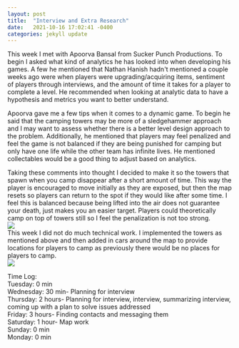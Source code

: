 ```yaml
---
layout: post
title:  "Interview and Extra Research"
date:   2021-10-16 17:02:41 -0400
categories: jekyll update
---
```


This week I met with Apoorva Bansal from Sucker Punch Productions. To begin I asked what kind of analytics he has looked into when developing his games. A few he mentioned that Nathan Hanish hadn't mentioned a couple weeks ago were when players were upgrading/acquiring items, sentiment of players through interviews, and the amount of time it takes for a player to complete a level. He recommended when looking at analytic data to have a hypothesis and metrics you want to better understand. 

Apoorva gave me a few tips when it comes to a dynamic game. To begin he said that the camping towers may be more of a sledgehammer approach and I may want to assess whether there is a better level design approach to the problem. Additionally, he mentioned that players may feel penalized and feel the game is not balanced if they are being punished for camping but only have one life while the other team has infinite lives. He mentioned collectables would be a good thing to adjust based on analytics.

Taking these comments into thought I decided to make it so the towers that spawn when you camp disappear after a short amount of time. This way the player is encouraged to move initially as they are exposed, but then the map resets so players can return to the spot if they would like after some time. I feel this is balanced because being lifted into the air does not guarantee your death, just makes you an easier target. Players could theoretically camp on top of towers still so I feel the penalization is not too strong. 
<br>![](https://i.imgur.com/86SFusU.gif)
<br>This week I did not do much technical work. I implemented the towers as mentioned above and then added in cars around the map to provide locations for players to camp as previously there would be no places for players to camp.
<br>![](https://i.imgur.com/YgFiOt7.gif)

Time Log:
<br>Tuesday: 0 min
<br>Wednesday: 30 min- Planning for interview
<br>Thursday: 2 hours- Planning for interview, interview, summarizing interview, coming up with a plan to solve issues addressed
<br>Friday: 3 hours- Finding contacts and messaging them
<br>Saturday: 1 hour- Map work
<br>Sunday: 0 min
<br>Monday: 0 min
